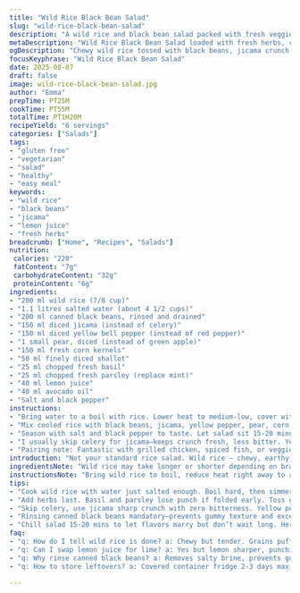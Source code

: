 ```yaml
---
title: "Wild Rice Black Bean Salad"
slug: "wild-rice-black-bean-salad"
description: "A wild rice and black bean salad packed with fresh veggies, herbs, and a touch of citrus. Wild rice simmers down to a chewy, nutty base; black beans add creaminess. Crunch from celery and pepper. Sweet apple bits mingle with juicy corn. Red onion and fresh herbs lift it all. Lime juice and olive oil bring zing and silkiness. No dairy, gluten, or nuts. Easy, colorful, bright. Great alongside grilled meats or as a standalone light meal."
metaDescription: "Wild Rice Black Bean Salad loaded with fresh herbs, crisp jicama, sweet pear, and tangy lemon juice. Nutty, chewy grains meet creamy beans, vibrant, light, gluten-free."
ogDescription: "Chewy wild rice tossed with black beans, jicama crunch, pear sweetness, and bright lemon drizzle. Fresh herbs finish it off. No dairy, gluten, or nuts."
focusKeyphrase: "Wild Rice Black Bean Salad"
date: 2025-08-07
draft: false
image: wild-rice-black-bean-salad.jpg
author: "Emma"
prepTime: PT25M
cookTime: PT55M
totalTime: PT1H20M
recipeYield: "6 servings"
categories: ["Salads"]
tags:
- "gluten free"
- "vegetarian"
- "salad"
- "healthy"
- "easy meal"
keywords:
- "wild rice"
- "black beans"
- "jicama"
- "lemon juice"
- "fresh herbs"
breadcrumb: ["Home", "Recipes", "Salads"]
nutrition: 
 calories: "220"
 fatContent: "7g"
 carbohydrateContent: "32g"
 proteinContent: "6g"
ingredients:
- "200 ml wild rice (7/8 cup)"
- "1.1 litres salted water (about 4 1/2 cups)"
- "200 ml canned black beans, rinsed and drained"
- "150 ml diced jicama (instead of celery)"
- "150 ml diced yellow bell pepper (instead of red pepper)"
- "1 small pear, diced (instead of green apple)"
- "150 ml fresh corn kernels"
- "50 ml finely diced shallot"
- "25 ml chopped fresh basil"
- "25 ml chopped fresh parsley (replace mint)"
- "40 ml lemon juice"
- "40 ml avocado oil"
- "Salt and black pepper"
instructions:
- "Bring water to a boil with rice. Lower heat to medium-low, cover with tight lid. Let it simmer gently about 55 minutes or until grains puff, split slightly, chewy but tender. Avoid overcooking — watch water level, occasionally lift lid to check aroma, texture. Drain excess water quickly if any remains. Spread rice on plate to cool fast, fluffy grains separate better than clumped lumps."
- "Mix cooled rice with black beans, jicama, yellow pepper, pear, corn, shallot. Toss gently; crisp textures contrast soft beans and rice. Fold in basil and parsley last — herbs lose punch if mixed too early. Drizzle lemon juice and avocado oil; stir to coat evenly. Fresh citrus brightens flavors, oil binds without heaviness."
- "Season with salt and black pepper to taste. Let salad sit 15-20 minutes for flavors to marry. Serve chilled or room temperature."
- "I usually skip celery for jicama—keeps crunch fresh, less bitter. Yellow pepper milder but sweeter than red, good balance here. Pear adds subtle sweetness, less sharp than green apple. Shallots beat out onions for gentle bite that doesn’t overpower. Use avocado oil for neutral, buttery silkiness, olive oil can muddy with strong taste."
- "Pairing note: Fantastic with grilled chicken, spiced fish, or veggie skewers. Avoid strong dressings; salad’s complex, subtle already."
introduction: "Not your standard rice salad. Wild rice — chewy, earthy, almost smoky aroma once cooked properly. Black beans add smooth creaminess but watch the texture: rinsed, drained, no sogginess. Swapped celery for jicama one time, now hooked — no bitterness, pure crunch. Yellow peppers soften the eye, pear sneaks in subtle sweetness, less tart than granny smith. Corn kernels burst juicy nuggets. Shallots instead of onions; sharp but refined. Basil and parsley bring grassy freshness. Use lemon over lime — brighter, less mellow but more punchy. Avocado oil over olive oil — smoother, less flavor interference. Chill, stir, taste for salt, pepper. Great alongside grilled fare or by itself. Keep textures distinct — key to satisfactory salad."
ingredientsNote: "Wild rice may take longer or shorter depending on brand—test often after 45 minutes. Keep water slightly salted to season grains evenly. Jicama substitutes celery nicely, no leftover bitterness. Yellow pepper softer, sweeter than red pepper but less visual pop. Pear replaces green apple for less tart, more subtle sweetness that blends with citrus dressing. Shallots milder but still aromatic — avoid raw onions overpowering salad’s delicate balance. Fresh herbs best added last to preserve fragrance. Lemon juice preferred for sharper citrus note; lime can work but less bright. Avocado oil neutral, silky; olive oil, if used, pick mild and use less to avoid overpowering. Rinsing canned beans mandatory to remove excess sodium and canning liquids—prevents gummy texture."
instructionsNote: "Bring wild rice to boil, reduce heat right away to avoid cracked grains. Cook covered, no peeking in first 45 minutes — steam builds, cooks evenly. After 50 minutes, start checking texture by chewing small handful — tender but chewy, not mush. Drain any remaining liquid immediately. Spread rice on plate or shallow tray to cool fast, this deters clumping. Combine cooled grains with vegetables gently; tossing hard crushes delicate pear and jicama. Herbs last, gently fold in to keep freshness intact. Add acid and oil last, evenly coat but never drown salad. Season lightly, taste, adjust — salt brings out sweetness and balances earthy notes. Rest salad chilled to meld flavors, but avoid long waiting as herbs lose vibrancy. Serve slightly cold or room temp. Great texture contrast vital: dry rice, crisp jicama, creamy beans. Avoid soggy salad — moisture control key: drain beans and corn well. Alternative proteins best grilled, non-intrusive, light seasoning."
tips:
- "Cook wild rice with water just salted enough. Boil hard, then simmer low covered to keep grains split, chewy. Watch water level closely after 45 mins. Drain fast once done; spread rice to cool. Avoid mushy clumps—key for texture contrast here."
- "Add herbs last. Basil and parsley lose punch if folded early. Toss gently when combining beans and jicama so pear stays intact. Acid and oil go on after veggies mixed in; coats grains, keeps salad silk without sogginess or weight."
- "Skip celery, use jicama sharp crunch with zero bitterness. Yellow pepper softer than red, sweeter. Pear shadows apple tartness, blends better with lemon than lime. Shallots chosen over onion—gentle bite, less overpowering but still aromatic."
- "Rinsing canned black beans mandatory—prevents gummy texture and excess sodium. Drain corn kernels thoroughly to keep salad crisp. Salt sparingly first; lemon juice brightens and balances earthiness in wild rice and beans."
- "Chill salad 15-20 mins to let flavors marry but don’t wait long. Herbs fade, textures soften if overdone. Serve slightly cold or room temp. Protein pairings best grilled, simple seasoning to avoid conflicting flavors."
faq:
- "q: How do I tell wild rice is done? a: Chewy but tender. Grains puff, split. Bite test best after 50 minutes. Water low but some steam. Drain immediately or mush may form. Avoid overcook, no soft, no hard."
- "q: Can I swap lemon juice for lime? a: Yes but lemon sharper, punchier. Lime mellower, softer flavor. Pick based on balance needed. Both work acid role but brightness changes. Adjust salt to taste after juice."
- "q: Why rinse canned black beans? a: Removes salty brine, prevents gummy beans. Rinsed beans hold shape better, less slimy. Important for texture contrast. Alternative: soak dry beans overnight, cook separate if time permits."
- "q: How to store leftovers? a: Covered container fridge 2-3 days max. Taste shifts, herbs lose snap. Avoid freezing, grains get mushy. Can add fresh herbs before serving again to revive freshness."

---
```

